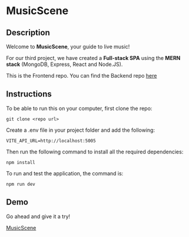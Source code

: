 # MusicScene

## Description

Welcome to **MusicScene**, your guide to live music!

For our third project, we have created a **Full-stack SPA** using the **MERN stack** (MongoDB, Express, React and Node.JS). 

This is the Frontend repo. You can find the Backend repo [here](https://github.com/music-scene/music-scene-backend)

## Instructions

To be able to run this on your computer, first clone the repo:

```
git clone <repo url>
```

Create a .env file in your project folder and add the following:
```
VITE_API_URL=http://localhost:5005
```

Then run the following command to install all the required dependencies:

```
npm install
```
To run and test the application, the command is:

```
npm run dev
```

## Demo

Go ahead and give it a try!

[MusicScene](https://music-scene.netlify.app/)
